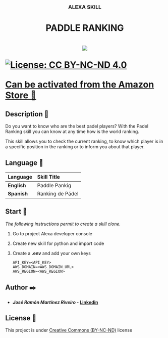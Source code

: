 <h3 align="center">ALEXA SKILL</h3>
<h1 align="center">PADDLE RANKING<h1>
<p align="center">
    <img src="https://github.com/JoseRamonMartinez/alexa-skill-paddle-ranking/blob/master/assets/images/en-US_largeIconUri.png">
</p>


[![License: CC BY-NC-ND 4.0](https://img.shields.io/badge/License-CC%20BY--NC--ND%204.0-lightgrey.svg)](https://creativecommons.org/licenses/by-nc-nd/4.0/)


**[Can be activated from the Amazon Store 🚀](https://www.amazon.es/Jose-Ramon-Martinez-Riveiro-Tendencias/dp/B09FQXY379/ref=sr_1_1?__mk_es_ES=%C3%85M%C3%85%C5%BD%C3%95%C3%91&dchild=1&keywords=tendencias+de+actualidad&qid=1631447002&s=digital-skills&sr=1-1)**

## Description 📢

Do you want to know who are the best padel players? With the Padel Ranking skill you can know at any time how is the world ranking.

This skill allows you to check the current ranking, to know which player is in a specific position in the ranking or to inform you about that player.

## Language 📖

| Language      | Skill Title |
| ------ | :------|
| **English** | Paddle Pankig  |
| **Spanish**   |  Ranking de Pádel |

## Start 🚀

_The following instructions permit to create a skill clone._

1. Go to project Alexa developer console

2. Create new skill for python and import code

3. Create a **.env** and add your own keys

    ```
    API_KEY=<API_KEY>
    AWS_DOMAIN=<AWS_DOMAIN_URL>
    AWS_REGION=<AWS_REGION>
    ```

## Author ✒️

- **_José Ramón Martínez Riveiro_ - [Linkedin](https://www.linkedin.com/in/josermartinez/?originalSubdomain=es)**

## License 📄

This project is under [Creative Commons (BY-NC-ND)](https://creativecommons.org/licenses/by-nc-nd/4.0/) license